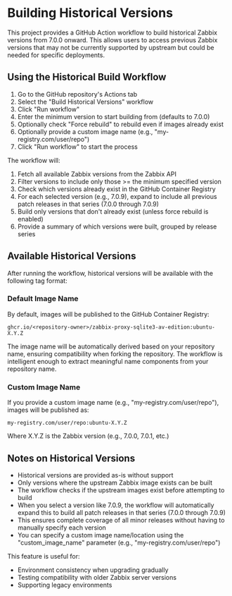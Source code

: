 # Building Historical Versions

This project provides a GitHub Action workflow to build historical Zabbix versions from 7.0.0 onward. This allows users to access previous Zabbix versions that may not be currently supported by upstream but could be needed for specific deployments.

## Using the Historical Build Workflow

1. Go to the GitHub repository's Actions tab
2. Select the "Build Historical Versions" workflow
3. Click "Run workflow"
4. Enter the minimum version to start building from (defaults to 7.0.0)
5. Optionally check "Force rebuild" to rebuild even if images already exist
6. Optionally provide a custom image name (e.g., "my-registry.com/user/repo")
7. Click "Run workflow" to start the process

The workflow will:
1. Fetch all available Zabbix versions from the Zabbix API
2. Filter versions to include only those >= the minimum specified version
3. Check which versions already exist in the GitHub Container Registry
4. For each selected version (e.g., 7.0.9), expand to include all previous patch releases in that series (7.0.0 through 7.0.9)
5. Build only versions that don't already exist (unless force rebuild is enabled)
6. Provide a summary of which versions were built, grouped by release series

## Available Historical Versions

After running the workflow, historical versions will be available with the following tag format:

### Default Image Name
By default, images will be published to the GitHub Container Registry:
```
ghcr.io/<repository-owner>/zabbix-proxy-sqlite3-av-edition:ubuntu-X.Y.Z
```

The image name will be automatically derived based on your repository name, ensuring compatibility when forking the repository. The workflow is intelligent enough to extract meaningful name components from your repository name.

### Custom Image Name
If you provide a custom image name (e.g., "my-registry.com/user/repo"), images will be published as:
```
my-registry.com/user/repo:ubuntu-X.Y.Z
```

Where X.Y.Z is the Zabbix version (e.g., 7.0.0, 7.0.1, etc.)

## Notes on Historical Versions

- Historical versions are provided as-is without support
- Only versions where the upstream Zabbix image exists can be built
- The workflow checks if the upstream images exist before attempting to build
- When you select a version like 7.0.9, the workflow will automatically expand this to build all patch releases in that series (7.0.0 through 7.0.9)
- This ensures complete coverage of all minor releases without having to manually specify each version
- You can specify a custom image name/location using the "custom_image_name" parameter (e.g., "my-registry.com/user/repo")

This feature is useful for:
- Environment consistency when upgrading gradually
- Testing compatibility with older Zabbix server versions
- Supporting legacy environments
